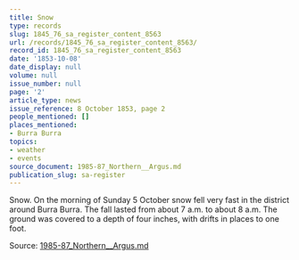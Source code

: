 ```yaml
---
title: Snow
type: records
slug: 1845_76_sa_register_content_8563
url: /records/1845_76_sa_register_content_8563/
record_id: 1845_76_sa_register_content_8563
date: '1853-10-08'
date_display: null
volume: null
issue_number: null
page: '2'
article_type: news
issue_reference: 8 October 1853, page 2
people_mentioned: []
places_mentioned:
- Burra Burra
topics:
- weather
- events
source_document: 1985-87_Northern__Argus.md
publication_slug: sa-register
---
```


Snow.  On the morning of Sunday 5 October snow fell very fast in the district around Burra Burra.  The fall lasted from about 7 a.m. to about 8 a.m.  The ground was covered to a depth of four inches, with drifts in places to one foot.

Source: [1985-87_Northern__Argus.md](/downloads/markdown/1985-87_Northern__Argus.md)
